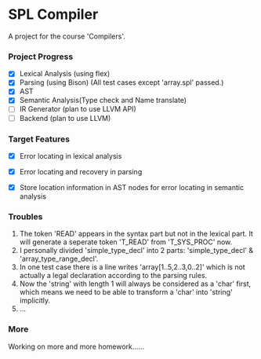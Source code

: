 # SPL Compiler

A project for the course 'Compilers'.

### Project Progress
- [x] Lexical Analysis (using flex)
- [x] Parsing (using Bison) (All test cases except 'array.spl' passed.)
- [x] AST
- [x] Semantic Analysis(Type check and Name translate)
- [ ] IR Generator (plan to use LLVM API)
- [ ] Backend (plan to use LLVM)

### Target Features
- [x] Error locating in lexical analysis
- [x] Error locating and recovery in parsing
- [x] Store location information in AST nodes for error locating in semantic analysis


### Troubles
1. The token 'READ' appears in the syntax part but not in the lexical part. It will generate a seperate token 'T_READ' from 'T_SYS_PROC' now.
2. I personally divided 'simple_type_decl' into 2 parts: 'simple_type_decl' & 'array_type_range_decl'.
3. In one test case there is a line writes 'array[1..5,2..3,0..2]' which is not actually a legal declaration according to the parsing rules.
4. Now the 'string' with length 1 will always be considered as a 'char' first, which means we need to be able to transform a 'char' into 'string' implicitly.
5. ...

### More
Working on more and more homework……